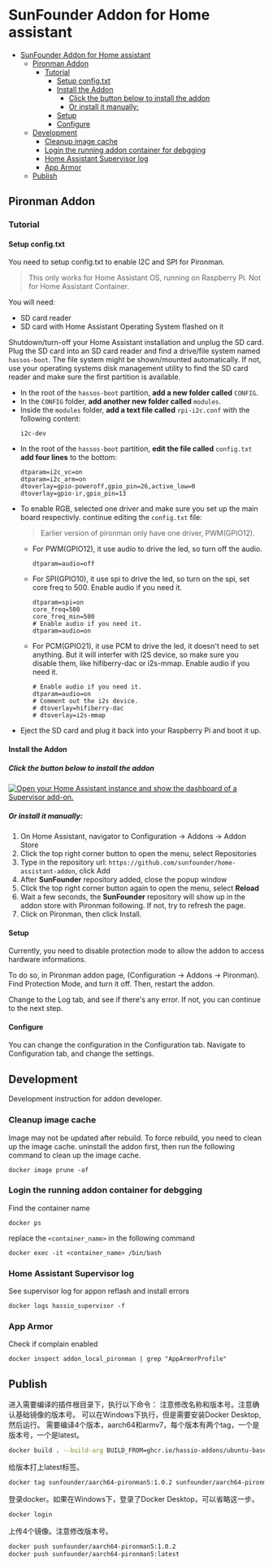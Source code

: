 # SunFounder Addon for Home assistant

- [SunFounder Addon for Home assistant](#sunfounder-addon-for-home-assistant)
  - [Pironman Addon](#pironman-addon)
    - [Tutorial](#tutorial)
      - [Setup config.txt](#setup-configtxt)
      - [Install the Addon](#install-the-addon)
        - [Click the button below to install the addon](#click-the-button-below-to-install-the-addon)
        - [Or install it manually:](#or-install-it-manually)
      - [Setup](#setup)
      - [Configure](#configure)
  - [Development](#development)
    - [Cleanup image cache](#cleanup-image-cache)
    - [Login the running addon container for debgging](#login-the-running-addon-container-for-debgging)
    - [Home Assistant Supervisor log](#home-assistant-supervisor-log)
    - [App Armor](#app-armor)
  - [Publish](#publish)


## Pironman Addon

### Tutorial

#### Setup config.txt

You need to setup config.txt to enable I2C and SPI for Pironman.

> This only works for Home Assistant OS, running on Raspberry Pi. Not for Home Assistant Container.

You will need:

 - SD card reader
 - SD card with Home Assistant Operating System flashed on it

Shutdown/turn-off your Home Assistant installation and unplug the SD card. Plug the SD card into an SD card reader and find a drive/file system named `hassos-boot`. The file system might be shown/mounted automatically. If not, use your operating systems disk management utility to find the SD card reader and make sure the first partition is available.

- In the root of the `hassos-boot` partition, **add a new folder called** `CONFIG`.
- In the `CONFIG` folder, **add another new folder called** `modules`.
- Inside the `modules` folder, **add a text file called** `rpi-i2c.conf` with the following content:
   ```
   i2c-dev
   ```
- In the root of the `hassos-boot` partition, **edit the file called** `config.txt` **add four lines** to the bottom:
   ```
   dtparam=i2c_vc=on
   dtparam=i2c_arm=on
   dtoverlay=gpio-poweroff,gpio_pin=26,active_low=0
   dtoverlay=gpio-ir,gpio_pin=13
   ```
- To enable RGB, selected one driver and make sure you set up the main board respectivly. continue editing the `config.txt` file:
   > Earlier version of pironman only have one driver, PWM(GPIO12).
   - For PWM(GPIO12), it use audio to drive the led, so turn off the audio.
      ```
      dtparam=audio=off
      ```
   - For SPI(GPIO10), it use spi to drive the led, so turn on the spi, set core freq to 500. Enable audio if you need it.
      ```
      dtparam=spi=on
      core_freq=500
      core_freq_min=500
      # Enable audio if you need it.
      dtparam=audio=on
      ```
   - For PCM(GPIO21), it use PCM to drive the led, it doesn't need to set anything. But it will interfer with I2S device, so make sure you disable them, like hifiberry-dac or i2s-mmap. Enable audio if you need it.
      ```
      # Enable audio if you need it.
      dtparam=audio=on
      # Comment out the i2s device.
      # dtoverlay=hifiberry-dac
      # dtoverlay=i2s-mmap
      ```
- Eject the SD card and plug it back into your Raspberry Pi and boot it up.

#### Install the Addon

##### Click the button below to install the addon

[![Open your Home Assistant instance and show the dashboard of a Supervisor add-on.](https://my.home-assistant.io/badges/supervisor_addon.svg)](https://my.home-assistant.io/redirect/supervisor_addon/?addon=6fa7f6d2_pironman&repository_url=https%3A%2F%2Fgithub.com%2Fsunfounder%2Fhome-assistant-addon)

##### Or install it manually:

1. On Home Assistant, navigator to Configuration -> Addons -> Addon Store
2. Click the top right corner button to open the menu, select Repositories
3. Type in the repository url: `https://github.com/sunfounder/home-assistant-addon`, click Add
4. After **SunFounder** repository added, close the popup window
5. Click the top right corner button again to open the menu, select **Reload**
6. Wait a few seconds, the **SunFounder** repository will show up in the addon store with Pironman following. If not, try to refresh the page.
7. Click on Pironman, then click Install.

#### Setup

Currently, you need to disable protection mode to allow the addon to access hardware informations.

To do so, in Pironman addon page, (Configuration -> Addons -> Pironman). Find Protection Mode, and turn it off. Then, restart the addon.

Change to the Log tab, and see if there's any error. If not, you can continue to the next step.

#### Configure

You can change the configuration in the Configuration tab. Navigate to Configuration tab, and change the settings.



## Development

Development instruction for addon developer.

### Cleanup image cache

Image may not be updated after rebuild. To force rebuild, you need to clean up the image cache.
uninstall the addon first, then run the following command to clean up the image cache.

```
docker image prune -af
```

### Login the running addon container for debgging

Find the container name
```
docker ps
```

replace the `<container_name>` in the following command
```
docker exec -it <container_name> /bin/bash
```

### Home Assistant Supervisor log

See supervisor log for appon reflash and install errors

```
docker logs hassio_supervisor -f
```

### App Armor

Check if complain enabled

```
docker inspect addon_local_pironman | grep "AppArmorProfile"
```

## Publish

进入需要编译的插件根目录下，执行以下命令：
注意修改名称和版本号。注意确认基础镜像的版本号。
可以在Windows下执行，但是需要安装Docker Desktop, 然后运行。
需要编译4个版本，aarch64和armv7，每个版本有两个tag，一个是版本号，一个是latest。

```bash
docker build . --build-arg BUILD_FROM=ghcr.io/hassio-addons/ubuntu-base/aarch64:10.0.1 -t sunfounder/aarch64-pironman5:1.0.2
```

给版本打上latest标签。

```bash
docker tag sunfounder/aarch64-pironman5:1.0.2 sunfounder/aarch64-pironman5:latest
```

登录docker。如果在Windows下，登录了Docker Desktop，可以省略这一步。

```bash
docker login
```

上传4个镜像。注意修改版本号。

```bash
docker push sunfounder/aarch64-pironman5:1.0.2
docker push sunfounder/aarch64-pironman5:latest
```
